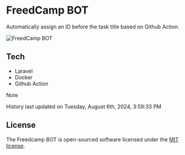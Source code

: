 # FreedCamp BOT

Automatically assign an ID before the task title based on Github Action.

![FreedCamp BOT](https://repository-images.githubusercontent.com/737932867/7d34798b-2680-471c-b089-a78a718d3d6a)

## Tech

- Laravel
- Docker
- Github Action

> [!NOTE]  
> History last updated on Tuesday, August 6th, 2024, 3:59:33 PM

## License

The Freedcamp BOT is open-sourced software licensed under the [MIT license](https://opensource.org/licenses/MIT).
